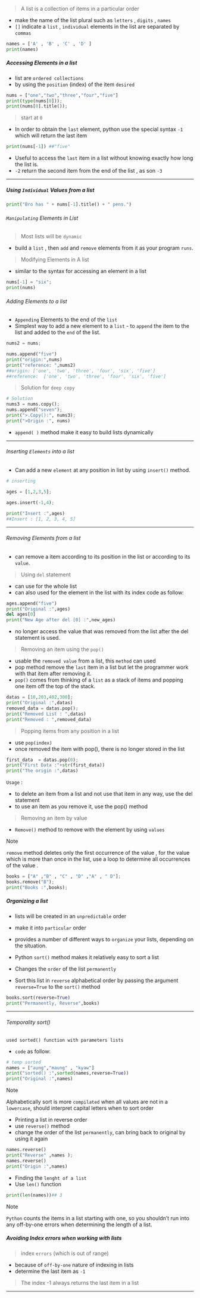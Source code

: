 > A list is a collection of items in a particular order
- make the name of the list plural such as `letters` , `digits` , `names`
- `[]` indicate a `list` , `individual` elements in the list are separated by `commas`
```python
names = ['A' , 'B' , 'C' , 'D' ]
print(names)
```

##### **Accessing Elements in a list**
- list are `ordered collections`
- by using the `position` (index) of the item `desired`
```python
nums = ["one","two","three","four","five"]
print(type(nums[0]));
print(nums[0].title());
```

> start at `0`
- In order to obtain the `last` element, python use the special syntax `-1` which will return the last item

```python
print(nums[-1]) ##"five"
```

- Useful to access the `last` item in a list without knowing exactly how long the list is. 
- `-2` return the second item from the end of the list , as son `-3`

-----
##### Using `Individual` Values from a list

```python
print("Bro has " + nums[-1].title() + " pens.")
```


###### `Manipulating` Elements in List

>Most lists will be `dynamic`
- build a `list` , then `add` and `remove` elements from it as your program `runs`.

>Modifying Elements in A list
- similar to the syntax for accessing an element in a list
```python
nums[-1] = "six";
print(nums)
```

###### Adding Elements to a list

- `Appending` Elements to the end of the `list`
- Simplest way to add a new element to a `list`  - to `append` the item to the list and added to the `end` of the list.
```python
nums2 = nums;

nums.append("five")
print("origin:",nums)
print("reference: ",nums2)
##origin: ['one', 'two', 'three', 'four', 'six', 'five']
##reference:  ['one', 'two', 'three', 'four', 'six', 'five']
```
>Solution for `deep copy`
```python
# Solution
nums3 = nums.copy();
nums.append("seven");
print(">.Copy():", nums3);
print(">Origin :", nums)
```

- `append( )` method make it easy to build lists dynamically
---
###### Inserting `Elements` into a list
- Can add a new `element` at any position in list by using `insert()` method.
```python
# inserting

ages = [1,2,3,5];

ages.insert(-1,4);

print("Insert :",ages)
##Insert : [1, 2, 3, 4, 5]
```

---
###### Removing Elements from a list
- can remove a item according to its position in the list or according to its `value`.
> Using `del` statement
- can use for the whole list
- can also used for the element in the list with its index code as follow:
```python
ages.append("five")
print("Original :",ages)
del ages[0]
print("New Age after del [0] :",new_ages)
```

- no longer access the value that was removed from the list after the del statement is used.

> Removing an item using the `pop()`
- usable the `removed value` from a list, this `method` can used 
- pop method remove the `last` item in a list but let the programmer work with that item after removing it.
- `pop()` comes from thinking of a `list` as a stack of items and popping one item off the top of the stack.
```python
datas = [10,203,402,300];
print("Original :",datas)
removed_data = datas.pop();
print("Removed List : ",datas)
print("Removed : ",removed_data)
```

>Popping items from any position in a list

- use `pop(index)`
- once removed the item with pop(), there is no longer stored in the list

```python
first_data  = datas.pop(0);
print("First Data :"+str(first_data))
print("The origin :",datas)
```

`Usage` : 
- to delete an item from a list and not use that item in any way, use the del statement
- to use an item as you remove it, use the pop() method

> Removing an item by value

- `Remove()` method to remove with the element by using `values`

> [!NOTE]
> `remove` method deletes only the first occurrence of the value , for the value which is more than once in the list, use a loop to determine all occurrences of the value .
> 

```python
books = ["A" ,"B" , "C" , "D" ,"A" , " D"];
books.remove("B");
print("Books :",books);
```

##### Organizing a list
- lists will be created in an `unpredictable` order
- make it into `particular` order
- provides a number of different ways to `organize` your lists, depending on the situation.

- Python `sort()` method makes it relatively easy to sort a list
- Changes the `order` of the list `permanently`
- Sort this list in `reverse` alphabetical order by passing the argument `reverse=True` to the `sort()` method

```python
books.sort(reverse=True)
print("Permanently, Reverse",books)
```
---
###### Temporality sort()

	used sorted() function with parameters lists

- `code` as follow:

```python
# temp sorted
names = ["aung","maung" , "kyaw"]
print("sorted() :",sorted(names,reverse=True))
print("Original :",names)
```

> [!NOTE]
> Alphabetically sort is more `compilated` when all values are not in a `lowercase`, should interpret capital letters when to sort order

- Printing a list in reverse order
- use `reverse()` method
- change the order of the list `permanently`, can bring back to original by using it again
```python
names.reverse()
print("Reverse" ,names );
names.reverse()
print("Origin :",names)
```

- Finding the `lenght of a list`
- Use `len()` function 
```python
print(len(names))## 3
```

> [!NOTE]
> `Python` counts the items in a list starting with one, so you shouldn’t run into any off-by-one errors when determining the length of a list.


##### Avoiding Index errors when working with lists

> index `errors` (which is out of range)

- because of `off-by-one` nature of indexing in lists
- determine the last item as `-1`

>The index -1 always returns the last item in a list
---
